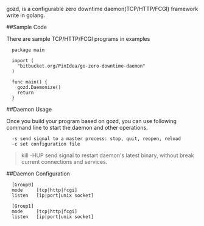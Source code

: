 gozd, is a configurable zero downtime daemon(TCP/HTTP/FCGI) framework write in golang.

##Sample Code

There are sample TCP/HTTP/FCGI programs in examples
```
  package main

  import (
    "bitbucket.org/PinIdea/go-zero-downtime-daemon"
  )

  func main() {
    gozd.Daemonize()
    return
  }
```

##Daemon Usage

Once you build your program based on gozd, you can use following command line to start the daemon and other operations.
```
  -s send signal to a master process: stop, quit, reopen, reload
  -c set configuration file
```

> kill -HUP <pid>  send signal to restart daemon's latest binary, without break current connections and services.

##Daemon Configuration
```
  [Group0]
  mode     [tcp|http|fcgi]
  listen   [ip|port|unix socket]

  [Group1]
  mode     [tcp|http|fcgi]
  listen   [ip|port|unix socket]
```